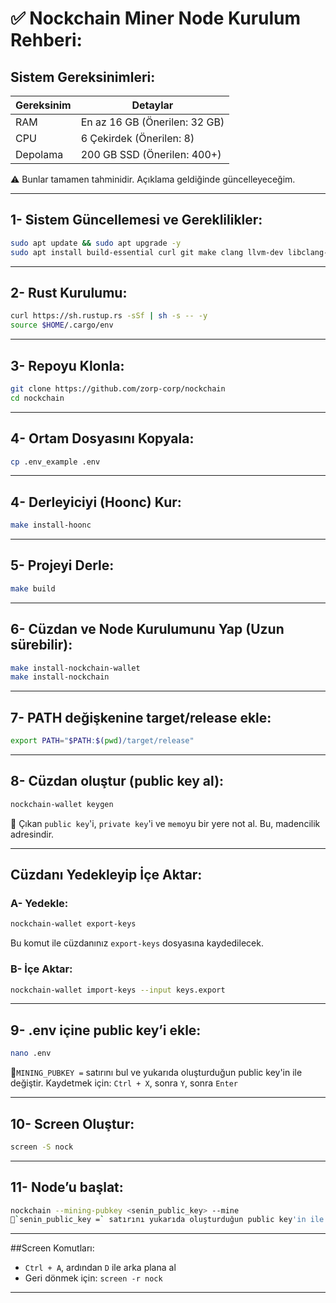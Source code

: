 # ✅ Nockchain Miner Node Kurulum Rehberi:

## Sistem Gereksinimleri:

| Gereksinim       | Detaylar                   |
|------------------|----------------------------|
| RAM              | En az 16 GB (Önerilen: 32 GB)|
| CPU              | 6 Çekirdek (Önerilen: 8)   |
| Depolama         | 200 GB SSD (Önerilen: 400+) |

⚠️ Bunlar tamamen tahminidir. Açıklama geldiğinde güncelleyeceğim.

---

## 1- Sistem Güncellemesi ve Gereklilikler:
```bash
sudo apt update && sudo apt upgrade -y
sudo apt install build-essential curl git make clang llvm-dev libclang-dev -y
```

---

## 2- Rust Kurulumu:
```bash
curl https://sh.rustup.rs -sSf | sh -s -- -y
source $HOME/.cargo/env
```

---

## 3- Repoyu Klonla:
```bash
git clone https://github.com/zorp-corp/nockchain
cd nockchain
```

---

## 4- Ortam Dosyasını Kopyala:

```bash
cp .env_example .env
```

---

## 4- Derleyiciyi (Hoonc) Kur:
```bash
make install-hoonc
```

---

## 5- Projeyi Derle:
```bash
make build
```

---

## 6- Cüzdan ve Node Kurulumunu Yap (Uzun sürebilir):
```bash
make install-nockchain-wallet
make install-nockchain
```

---

## 7- PATH değişkenine target/release ekle:
```bash
export PATH="$PATH:$(pwd)/target/release"
```

---

## 8- Cüzdan oluştur (public key al):
```bash
nockchain-wallet keygen
```
📌 Çıkan `public key`'i, `private key`'i ve `memo`yu bir yere not al. Bu, madencilik adresindir.

---

## Cüzdanı Yedekleyip İçe Aktar:

### A- Yedekle:
```bash
nockchain-wallet export-keys
```
Bu komut ile cüzdanınız `export-keys` dosyasına kaydedilecek.

### B- İçe Aktar:
```bash
nockchain-wallet import-keys --input keys.export
```

---

## 9- .env içine public key’i ekle:
```bash
nano .env
```
📌`MINING_PUBKEY =` satırını bul ve yukarıda oluşturduğun public key'in ile değiştir. 
Kaydetmek için: `Ctrl + X`, sonra `Y`, sonra `Enter`

---

## 10- Screen Oluştur:

```bash
screen -S nock
```

---

## 11- Node’u başlat:
```bash
nockchain --mining-pubkey <senin_public_key> --mine
📌`senin_public_key =` satırını yukarıda oluşturduğun public key'in ile değiştir.
```

---

##Screen Komutları:
- `Ctrl + A`, ardından `D` ile arka plana al
- Geri dönmek için: `screen -r nock`

---
